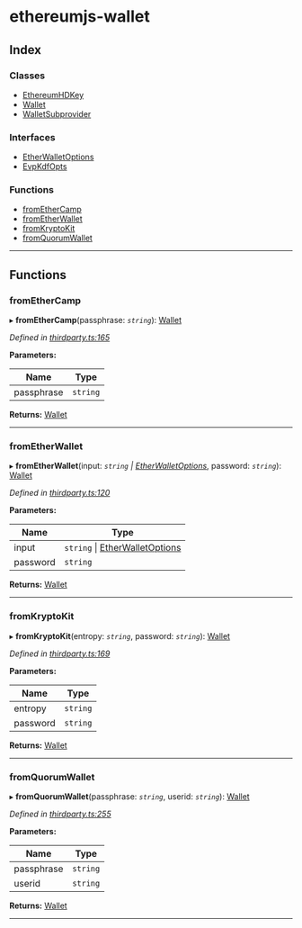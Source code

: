 # ethereumjs-wallet

## Index

### Classes

- [EthereumHDKey](classes/ethereumhdkey.md)
- [Wallet](classes/wallet.md)
- [WalletSubprovider](classes/walletsubprovider.md)

### Interfaces

- [EtherWalletOptions](interfaces/etherwalletoptions.md)
- [EvpKdfOpts](interfaces/evpkdfopts.md)

### Functions

- [fromEtherCamp](#fromethercamp)
- [fromEtherWallet](#frometherwallet)
- [fromKryptoKit](#fromkryptokit)
- [fromQuorumWallet](#fromquorumwallet)

---

## Functions

<a id="fromethercamp"></a>

### fromEtherCamp

▸ **fromEtherCamp**(passphrase: _`string`_): [Wallet](classes/wallet.md)

_Defined in [thirdparty.ts:165](https://github.com/alcuadrado/ethereumjs-wallet/blob/8b5f5a9/src/thirdparty.ts#L165)_

**Parameters:**

| Name       | Type     |
| ---------- | -------- |
| passphrase | `string` |

**Returns:** [Wallet](classes/wallet.md)

---

<a id="frometherwallet"></a>

### fromEtherWallet

▸ **fromEtherWallet**(input: _`string` \| [EtherWalletOptions](interfaces/etherwalletoptions.md)_, password: _`string`_): [Wallet](classes/wallet.md)

_Defined in [thirdparty.ts:120](https://github.com/alcuadrado/ethereumjs-wallet/blob/8b5f5a9/src/thirdparty.ts#L120)_

**Parameters:**

| Name     | Type                                                               |
| -------- | ------------------------------------------------------------------ |
| input    | `string` \| [EtherWalletOptions](interfaces/etherwalletoptions.md) |
| password | `string`                                                           |

**Returns:** [Wallet](classes/wallet.md)

---

<a id="fromkryptokit"></a>

### fromKryptoKit

▸ **fromKryptoKit**(entropy: _`string`_, password: _`string`_): [Wallet](classes/wallet.md)

_Defined in [thirdparty.ts:169](https://github.com/alcuadrado/ethereumjs-wallet/blob/8b5f5a9/src/thirdparty.ts#L169)_

**Parameters:**

| Name     | Type     |
| -------- | -------- |
| entropy  | `string` |
| password | `string` |

**Returns:** [Wallet](classes/wallet.md)

---

<a id="fromquorumwallet"></a>

### fromQuorumWallet

▸ **fromQuorumWallet**(passphrase: _`string`_, userid: _`string`_): [Wallet](classes/wallet.md)

_Defined in [thirdparty.ts:255](https://github.com/alcuadrado/ethereumjs-wallet/blob/8b5f5a9/src/thirdparty.ts#L255)_

**Parameters:**

| Name       | Type     |
| ---------- | -------- |
| passphrase | `string` |
| userid     | `string` |

**Returns:** [Wallet](classes/wallet.md)

---
